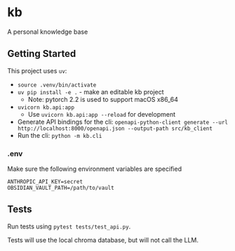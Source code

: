 # kb

A personal knowledge base

## Getting Started

This project uses `uv`:

- `source .venv/bin/activate`
- `uv pip install -e .` - make an editable kb project
    - Note: pytorch 2.2 is used to support macOS x86_64
- `uvicorn kb.api:app`
    - Use `uvicorn kb.api:app --reload` for development
- Generate API bindings for the cli: `openapi-python-client generate --url http://localhost:8000/openapi.json --output-path src/kb_client`
- Run the cli: `python -m kb.cli`

### .env

Make sure the following environment variables are specified

```
ANTHROPIC_API_KEY=secret
OBSIDIAN_VAULT_PATH=/path/to/vault
```

## Tests

Run tests using `pytest tests/test_api.py`.

Tests will use the local chroma database, but will not call the LLM.
